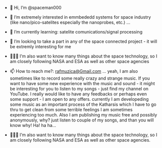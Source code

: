 - 👋 Hi, I’m @spaceman000
- 👀 I’m extremely interested in emmbededd systems for space industry (like nano/pico-satelites especially the nanoprobes, etc.) ...
- 🌱 I’m currently learning: satelite comunications/signal processing 
- 🚀 I’m looking to take a part in any of the space connected project - it will be extremly interesting for me 
- 👩🏼‍🚀 I’m also want to know many things about the space technology, so I am closely following NASA and ESA as well as other space agencies 


- 📫 How to reach me?: rafmuzica@Gmail.com  ... yeah, I am also sometimes like to record some really crazy and strange music.
If you want to have some new experience with the music and sound - it might be interesting for you to listen to my songs - just find my channel on YouTube. I really would like to have any feedbacks or perhaps even some support - I am open to any offers. currently I am developeding some music as an important process of the Katharsis which I have to go thru to get clean from some terrible feelings I am sometimes experiencing too much. Also I am publishing my music free and possibly anonymously, why? just listen to couple of my songs, and than you will know why! Ha! ha ha...

- 👩🏼‍🚀 I’m also want to know many things about the space technology, so I am closely following NASA and ESA as well as other space agencies. 

<!---
spaceman000/spaceman000 is a ✨ special ✨ repository because its `README.md` (this file) appears on your GitHub profile.
You can use the 'Preview link' to take a look at the content I do provide
--->

